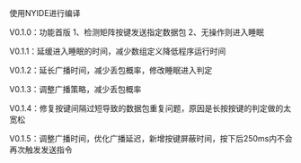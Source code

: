 使用NYIDE进行编译

V0.1.0：功能首版
        1、检测矩阵按键发送指定数据包
        2、无操作则进入睡眠

V0.1.1：延缓进入睡眠的时间，减少数组定义降低程序运行时间

V0.1.2：延长广播时间，减少丢包概率，修改睡眠进入判定

V0.1.3：调整广播策略，减少丢包概率

V0.1.4：修复按键间隔过短导致的数据包重复问题，原因是长按按键的判定做的太宽松

V0.1.5：调整广播时间，优化广播延迟，新增按键屏蔽时间，按下后250ms内不会再次触发发送指令
